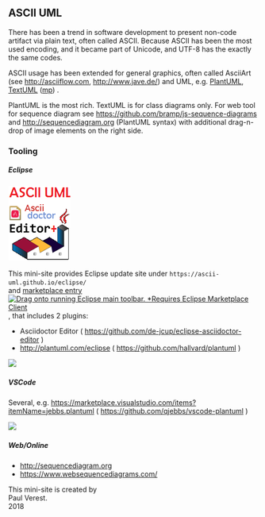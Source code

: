 ## ASCII UML

There has been a trend in software development to present non-code artifact via plain text, often called ASCII.
Because ASCII has been the most used encoding, and it became part of Unicode, 
and UTF-8 has the exactly the same codes.

ASCII usage has been extended for general graphics, often called AsciiArt (see <http://asciiflow.com>, <http://www.jave.de/>) 
and UML, e.g. 
[PlantUML](http://plantuml.com),
[TextUML](http://abstratt.github.io/textuml/readme.html) ([mp](https://marketplace.eclipse.org/content/textuml-toolkit))
.

PlantUML is the most rich. TextUML is for class diagrams only. 
For web tool for sequence diagram
see <https://github.com/bramp/js-sequence-diagrams>
and <http://sequencediagram.org> (PlantUML syntax) with additional drag-n-drop of image elements on the right side.



### Tooling

##### Eclipse

![](images/ASCII-UML-logo.png)

This mini-site provides Eclipse update site under `https://ascii-uml.github.io/eclipse/`  
and [marketplace entry](https://marketplace.eclipse.org/content/ascii-uml-asciidoc-editor-plantuml-plugin)
[![Drag onto running Eclipse main toolbar. *Requires Eclipse Marketplace Client](https://marketplace.eclipse.org/sites/all/themes/solstice/public/images/marketplace/btn-install.png)](http://marketplace.eclipse.org/marketplace-client-intro?mpc_install=4120961 "Drag onto running Eclipse main toolbar. *Requires Eclipse Marketplace Client"),
that includes 2 plugins:

- Asciidoctor Editor ( <https://github.com/de-jcup/eclipse-asciidoctor-editor> )
- <http://plantuml.com/eclipse> ( <https://github.com/hallvard/plantuml> )

![](https://user-images.githubusercontent.com/11644753/40945905-039f7ddc-685b-11e8-854d-eed6b89ea3a4.png)


##### VSCode
 
Several, e.g. <https://marketplace.visualstudio.com/items?itemName=jebbs.plantuml> ( <https://github.com/qjebbs/vscode-plantuml> )

![](https://raw.githubusercontent.com/qjebbs/vscode-plantuml/master/images/auto_update_demo.gif)

##### Web/Online

- <http://sequencediagram.org>
- <https://www.websequencediagrams.com/>


This mini-site is created by  
Paul Verest.  
2018
